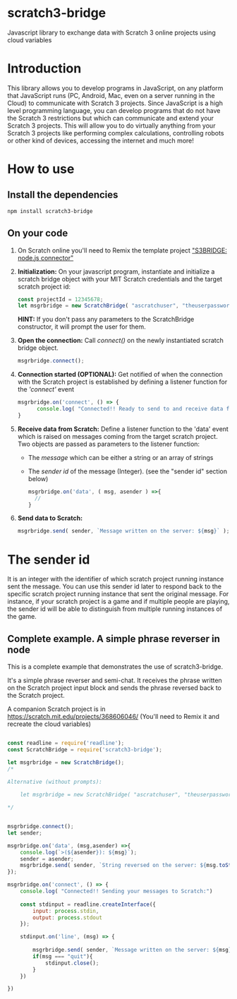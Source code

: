 # scratch3-bridge
Javascript library to exchange data with Scratch 3 online projects using cloud variables

# Introduction

This library allows you to develop programs in JavaScript, on any platform that JavaScript runs (PC, Android, Mac, even on a server running in the Cloud) to communicate with Scratch 3 projects. Since JavaScript is a high level programming language, you can develop programs that do not have the Scratch 3 restrictions but which can communicate and extend your Scratch 3 projects. This will allow you to do virtually anything from your Scratch 3 projects like performing complex calculations, controlling robots or other kind of devices, accessing the internet and much more! 

# How to use

## Install the dependencies
```bash
npm install scratch3-bridge
```

## On your code

  1. On Scratch online you'll need to Remix the template project ["S3BRIDGE: node.js connector"](https://scratch.mit.edu/projects/368606046/)

  2. __Initialization:__ On your javascript program, instantiate and initialize a scratch bridge object with your MIT Scratch credentials and the target scratch project id:
  
      ```javascript
      const projectId = 12345678;
      let msgrbridge = new ScratchBridge( "ascratchuser", "theuserpassword", projectId);
      ```
      __HINT:__ If you don't pass any parameters to the ScratchBridge constructor, it will prompt the user for them.
    
  3. __Open the connection:__ Call _connect()_ on the newly instantiated scratch bridge object.

      ```javascript
      msgrbridge.connect();
      ```
  4. __Connection started (OPTIONAL):__ Get notified of when the connection with the Scratch project is established by defining a listener function for the _'connect'_ event

      ```javascript
      msgrbridge.on('connect', () => {
            console.log( "Connected!! Ready to send to and receive data from Scratch."
      }
      ```

  5. __Receive data from Scratch:__ Define a listener function to the 'data' event which is raised on messages coming from the target scratch project. Two objects are passed as parameters to the listener function:  
      - The _message_ which can be either a string or an array of strings
      - The _sender id_ of the message (Integer).  (see the "sender id" section below)
    
        ```javascript
        msgrbridge.on('data', ( msg, asender ) =>{
          // 
        }
        ```
  6. __Send data to Scratch:__ 
  
      ```javascript
      msgrbridge.send( sender, `Message written on the server: ${msg}` );
      ```


# The sender id

It is an integer with the identifier of which scratch project running instance sent the message. You can use this sender id later to respond back to the specific scratch project running instance that sent the original message. For instance, if your scratch project is a game and if multiple people are playing, the sender id will be able to distinguish from multiple running instances of the game.


## Complete example. A simple phrase reverser in node

This is a complete example that demonstrates the use of scratch3-bridge. 

It's a simple phrase reverser and semi-chat. It receives the phrase written on the Scratch project input block and sends the phrase reversed back to the Scratch project.

A companion Scratch project is in https://scratch.mit.edu/projects/368606046/ (You'll need to Remix it and recreate the cloud variables)


```javascript

const readline = require('readline');
const ScratchBridge = require('scratch3-bridge');

let msgrbridge = new ScratchBridge();
/*

Alternative (without prompts):
   
    let msgrbridge = new ScratchBridge( "ascratchuser", "theuserpassword",PROJECT_ID);

*/


msgrbridge.connect();
let sender;

msgrbridge.on('data', (msg,asender) =>{
    console.log(`>(${asender}): ${msg}`);
    sender = asender;
    msgrbridge.send( sender, `String reversed on the server: ${msg.toString().split('').reverse().join('')}`  );
});

msgrbridge.on('connect', () => {
    console.log( "Connected!! Sending your messages to Scratch:")
    
    const stdinput = readline.createInterface({
        input: process.stdin,
        output: process.stdout
    });

    stdinput.on('line', (msg) => {
        
        msgrbridge.send( sender, `Message written on the server: ${msg}` );
        if(msg === "quit"){
            stdinput.close();
        }
    })

})



```





